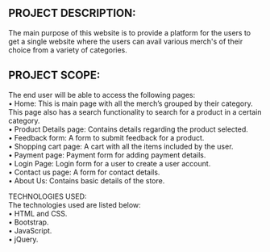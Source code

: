 ## PROJECT DESCRIPTION:
The main purpose of this website is to provide a platform for the users to get a
single website where the users can avail various merch's of their choice from a
variety of categories.

## PROJECT SCOPE:
The end user will be able to access the following pages:\
• Home: This is main page with all the merch’s grouped by their category.\
This page also has a search functionality to search for a product in a
certain category.\
• Product Details page: Contains details regarding the product selected.\
• Feedback form: A form to submit feedback for a product.\
• Shopping cart page: A cart with all the items included by the user.\
• Payment page: Payment form for adding payment details.\
• Login Page: Login form for a user to create a user account.\
• Contact us page: A form for contact details.\
• About Us: Contains basic details of the store.

TECHNOLOGIES USED:\
The technologies used are listed below:\
• HTML and CSS.\
• Bootstrap.\
• JavaScript.\
• jQuery.

